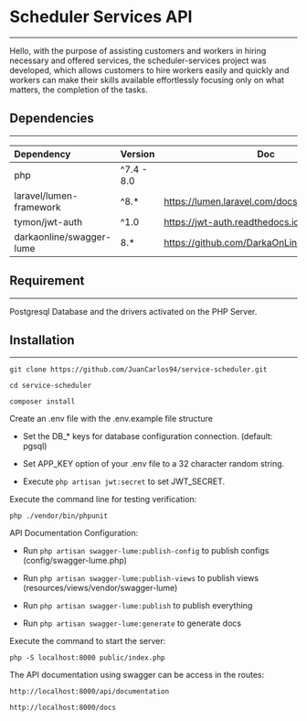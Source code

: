 # Scheduler Services API
___
Hello, with the purpose of assisting customers and workers in hiring necessary and offered services, the scheduler-services project was developed, which allows customers to hire workers easily and quickly and workers can make their skills available effortlessly focusing only on what matters, the completion of the tasks.


## Dependencies
___
| Dependency | Version|Doc|
|:------------|-------|----|
|php|^7.4 - 8.0|
| laravel/lumen-framework | ^8.* |https://lumen.laravel.com/docs/8.x|
|tymon/jwt-auth|^1.0|https://jwt-auth.readthedocs.io/en/develop/|
|darkaonline/swagger-lume|8.*|https://github.com/DarkaOnLine/SwaggerLume

## Requirement
___
Postgresql Database and the drivers activated on the PHP Server.

## Installation
___
```
git clone https://github.com/JuanCarlos94/service-scheduler.git
```
```
cd service-scheduler
```
```
composer install
```

Create an .env file with the .env.example file structure

- Set the DB_* keys for database configuration connection. (default: pgsql)

- Set APP_KEY option of your .env file to a 32 character random string.

- Execute ``php artisan jwt:secret`` to set JWT_SECRET.

Execute the command line for testing verification:
```
php ./vendor/bin/phpunit
```

API Documentation Configuration:
- Run ``php artisan swagger-lume:publish-config`` to publish configs (config/swagger-lume.php)

- Run ``php artisan swagger-lume:publish-views`` to publish views (resources/views/vendor/swagger-lume)

- Run ``php artisan swagger-lume:publish`` to publish everything

- Run ``php artisan swagger-lume:generate`` to generate docs

Execute the command to start the server:
```
php -S localhost:8000 public/index.php
```

The API documentation using swagger can be access in the routes:
```
http://localhost:8000/api/documentation
```
```
http://localhost:8000/docs
```






